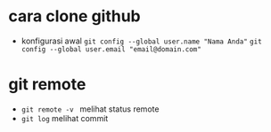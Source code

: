 
# cara clone github
 - konfigurasi awal
```git config --global user.name "Nama Anda"```
```git config --global user.email "email@domain.com"```



# git remote

- ```git remote -v ``` melihat status remote
- ```git log``` melihat commit 
